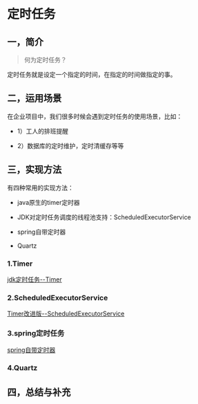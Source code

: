 # 定时任务

## 一，简介
>何为定时任务？

定时任务就是设定一个指定的时间，在指定的时间做指定的事。

## 二，运用场景

在企业项目中，我们很多时候会遇到定时任务的使用场景，比如：

* 1）工人的排班提醒

* 2）数据库的定时维护，定时清缓存等等


## 三，实现方法

有四种常用的实现方法：

* java原生的timer定时器

* JDK对定时任务调度的线程池支持：ScheduledExecutorService

* spring自带定时器

* Quartz



### 1.Timer
[jdk定时任务--Timer](https://blog.csdn.net/weixin_41922289/article/details/89865958)

### 2.ScheduledExecutorService

[Timer改进版--ScheduledExecutorService](https://blog.csdn.net/weixin_41922289/article/details/89871306)

### 3.spring定时任务

[spring自带定时器](https://blog.csdn.net/weixin_41922289/article/details/89883659)

### 4.Quartz


## 四，总结与补充